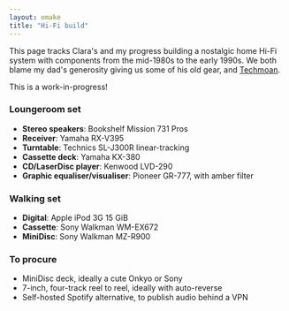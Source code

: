 ```yaml
---
layout: omake
title: "Hi-Fi build"
---
```

This page tracks Clara's and my progress building a nostalgic home Hi-Fi system with components from the mid-1980s to the early 1990s. We both blame my dad's generosity giving us some of his old gear, and [Techmoan](https://www.youtube.com/channel/UC5I2hjZYiW9gZPVkvzM8_Cw).

This is a work-in-progress!


### Loungeroom set

* **Stereo speakers**: Bookshelf Mission 731 Pros
* **Receiver**: Yamaha RX-V395
* **Turntable**: Technics SL-J300R linear-tracking
* **Cassette deck**: Yamaha KX-380
* **CD/LaserDisc player**: Kenwood LVD-290
* **Graphic equaliser/visualiser**: Pioneer GR-777, with amber filter


### Walking set

* **Digital**: Apple iPod 3G 15 GiB
* **Cassette**: Sony Walkman WM-EX672
* **MiniDisc**: Sony Walkman MZ-R900 


### To procure

* MiniDisc deck, ideally a cute Onkyo or Sony
* 7-inch, four-track reel to reel, ideally with auto-reverse
* Self-hosted Spotify alternative, to publish audio behind a VPN


